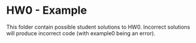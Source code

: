 # HW0 - Example
This folder contain possible student solutions to HW0. Incorrect solutions will produce incorrect code (with example0 being an error).